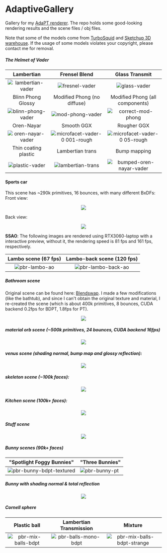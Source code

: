 # AdaptiveGallery
Gallery for my [AdaPT renderer](https://github.com/Enigmatisms/AdaPT). The repo holds some good-looking rendering results and the scene files / obj files.

Note that some of the models come from [TurboSquid](https://www.turbosquid.com/) and [Sketchup 3D warehouse](https://3dwarehouse.sketchup.com/). If the usage of some models violates your copyright, please contact me for removal.

##### The Helmet of Vader

|Lambertian|Frensel Blend|Glass Transmit|
|:---:|:---:|:---:|
|   ![lambertian-vader](https://github.com/Enigmatisms/AdaPT/assets/46109954/636774d9-d541-4561-aa56-80a4c5f7d2ba)|![fresnel-vader](https://github.com/Enigmatisms/AdaPT/assets/46109954/e1c70c7f-4ba5-49e2-be10-a8bdddf65fa1)|             ![glass-vader](https://github.com/Enigmatisms/AdaPT/assets/46109954/1156f1bf-5cb6-4ac8-b755-f616ec47670c)|
|Blinn Phong Glossy| Modified Phong (no diffuse)|Modified Phong (all components) |
|![blinn-phong-vader](https://github.com/Enigmatisms/AdaPT/assets/46109954/30a28f2b-9116-48a0-adcf-e6f2b28e8424)|![mod-phong-vader](https://github.com/Enigmatisms/AdaPT/assets/46109954/f5cb7540-d0f4-47fd-a3e2-774bc80e2432)|         ![correct-mod-phong](https://github.com/Enigmatisms/AdaPT/assets/46109954/dfa42a42-b5da-4f07-9656-aecd6e305976)|
|Oren-Nayar|Smooth GGX|Rougher GGX|
|![oren-nayar-vader](https://github.com/Enigmatisms/AdaptiveGallery/assets/46109954/36087bbf-d925-4d04-b2f1-faab4aeef6e6)|![microfacet-vader-0 001-rough](https://github.com/Enigmatisms/AdaptiveGallery/assets/46109954/63150d77-4510-48aa-975c-c7d3a71b4461)|![microfacet-vader-0 05-rough](https://github.com/Enigmatisms/AdaptiveGallery/assets/46109954/97c9c5eb-e575-4726-bc1c-144b71b0ad5d)|
|Thin coating plastic|Lambertian trans|Bump mapping|
|![plastic-vader](https://github.com/Enigmatisms/AdaptiveGallery/assets/46109954/05bb8045-929b-476f-9296-d99f0f92f810)|![lambertian-trans](https://github.com/Enigmatisms/AdaptiveGallery/assets/46109954/93849ff9-2570-48ea-a241-546ae1c4a9dd)|![bumped-oren-nayar-vader](https://github.com/Enigmatisms/AdaptiveGallery/assets/46109954/c375fc9e-38ec-4f72-a0aa-fbed22fe634c)|

#### Sports car

This scene has ~290k primitives, 16 bounces, with many different BxDFs:
Front view:
<p align="center"><img src="https://github.com/Enigmatisms/AdaPT/assets/46109954/b480b716-f6f2-4163-86d9-3b87591297de"/></p>

Back view:
<p align="center"><img src="https://github.com/Enigmatisms/AdaptiveGallery/assets/46109954/23b7c7a1-acc8-439f-a91a-903fdc28a381"/></p>

**SSAO**: The following images are rendered using RTX3060-laptop with a interactive preview, without it, the rendering speed is 81 fps and 161 fps, respectively.

|Lambo scene (67 fps)|Lambo-back scene (120 fps)|
|:-:|:-:|
|![pbr-lambo-ao](https://github.com/Enigmatisms/AdaPT/assets/46109954/3acf5890-0535-4d33-985f-e36cd952fdac)|![pbr-lambo-back-ao](https://github.com/Enigmatisms/AdaPT/assets/46109954/40d390eb-2c04-4cf5-85eb-ae30ff5364a9)|


##### Bathroom scene

Original scene can be found here: [Blendswap](http://www.blendswap.com/blends/view/73937). I made a few modifications (like the bathtub), and since I can't obtain the original texture and material, I re-created the scene (which is about 400k primitives, 8 bounces, CUDA backend 0.2fps for BDPT, 1.8fps for PT).

<p align="center"><img src="https://github.com/Enigmatisms/AdaPT/assets/46109954/69272001-8acf-4196-9451-cfd4830e4067"/></p>

##### material orb scene (~500k primitives, 24 bounces, CUDA backend 16fps)

<p align="center"><img src="https://github.com/Enigmatisms/AdaPT/assets/46109954/79754d30-1ce6-4ab2-a382-42010ed7c5b5"/></p>

##### venus scene (shading normal, bump map and glossy reflection):

<p align="center"><img src="https://github.com/Enigmatisms/AdaptiveGallery/assets/46109954/e72cc048-c001-4d46-ae5f-828052c8cbfc"/></p>

##### skeleton scene (~100k faces):

<p align="center"><img src="https://github.com/Enigmatisms/AdaptiveGallery/assets/46109954/be8a9307-4dd6-43d8-a52e-eac666223203"/></p>

##### Kitchen scene (100k+ faces):

<p align="center"><img src="https://github.com/Enigmatisms/AdaPT/assets/46109954/4c891d25-70ce-4239-9c48-ddf72c72ad4d"/></p>

##### Stuff scene

<p align="center"><img src="https://github.com/Enigmatisms/AdaPT/assets/46109954/d91b93e4-3084-419d-a310-a5dbb11d77ea"/></p>

##### Bunny scenes (90k+ faces)

| "Spotlight Foggy Bunnies" | "Three Bunnies" |
| ------------------------- | --------------- |
|  ![pbr-bunny-bdpt-textured](https://github.com/Enigmatisms/AdaPT/assets/46109954/07f0b226-f94b-4862-8c8e-a9511b5eceeb)            |      ![pbr-bunny-pt](https://github.com/Enigmatisms/AdaPT/assets/46109954/6caee802-8933-4c96-8ca4-281065fe5cfe)           |

##### Bunny with shading normal & total reflection

<p align="center"><img src="https://github.com/Enigmatisms/AdaptiveGallery/assets/46109954/277c86e9-c407-4f14-9aa7-e8478878645b"/></p>

##### Cornell sphere

|Plastic ball|Lambertian Transmission|Mixture|
|:-:|:-:|:-:|
|![pbr-mix-balls-bdpt](https://github.com/Enigmatisms/AdaptiveGallery/assets/46109954/e0329c61-bd7a-4c9b-9c49-35731281b9f1)|![pbr-balls-mono-bdpt](https://github.com/Enigmatisms/AdaptiveGallery/assets/46109954/ca706645-6208-4105-bb0a-d596abc75a11)|![pbr-mix-balls-bdpt-strange](https://github.com/Enigmatisms/AdaptiveGallery/assets/46109954/6bb792f9-8c8a-4281-afe5-c7e9b5a76da3)|
